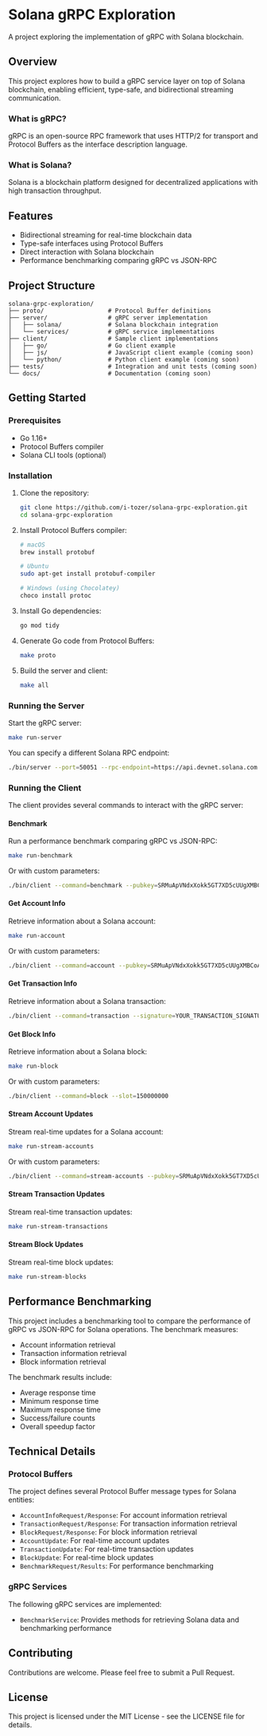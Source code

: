 # Solana gRPC Exploration

A project exploring the implementation of gRPC with Solana blockchain.

## Overview

This project explores how to build a gRPC service layer on top of Solana blockchain, enabling efficient, type-safe, and bidirectional streaming communication.

### What is gRPC?

gRPC is an open-source RPC framework that uses HTTP/2 for transport and Protocol Buffers as the interface description language.

### What is Solana?

Solana is a blockchain platform designed for decentralized applications with high transaction throughput.

## Features

- Bidirectional streaming for real-time blockchain data
- Type-safe interfaces using Protocol Buffers
- Direct interaction with Solana blockchain
- Performance benchmarking comparing gRPC vs JSON-RPC

## Project Structure

```
solana-grpc-exploration/
├── proto/                  # Protocol Buffer definitions
├── server/                 # gRPC server implementation
│   ├── solana/             # Solana blockchain integration
│   └── services/           # gRPC service implementations
├── client/                 # Sample client implementations
│   ├── go/                 # Go client example
│   ├── js/                 # JavaScript client example (coming soon)
│   └── python/             # Python client example (coming soon)
├── tests/                  # Integration and unit tests (coming soon)
└── docs/                   # Documentation (coming soon)
```

## Getting Started

### Prerequisites

- Go 1.16+
- Protocol Buffers compiler
- Solana CLI tools (optional)

### Installation

1. Clone the repository:
   ```bash
   git clone https://github.com/i-tozer/solana-grpc-exploration.git
   cd solana-grpc-exploration
   ```

2. Install Protocol Buffers compiler:
   ```bash
   # macOS
   brew install protobuf

   # Ubuntu
   sudo apt-get install protobuf-compiler

   # Windows (using Chocolatey)
   choco install protoc
   ```

3. Install Go dependencies:
   ```bash
   go mod tidy
   ```

4. Generate Go code from Protocol Buffers:
   ```bash
   make proto
   ```

5. Build the server and client:
   ```bash
   make all
   ```

### Running the Server

Start the gRPC server:

```bash
make run-server
```

You can specify a different Solana RPC endpoint:

```bash
./bin/server --port=50051 --rpc-endpoint=https://api.devnet.solana.com
```

### Running the Client

The client provides several commands to interact with the gRPC server:

#### Benchmark

Run a performance benchmark comparing gRPC vs JSON-RPC:

```bash
make run-benchmark
```

Or with custom parameters:

```bash
./bin/client --command=benchmark --pubkey=SRMuApVNdxXokk5GT7XD5cUUgXMBCoAz2LHeuAoKWRt4 --iterations=10
```

#### Get Account Info

Retrieve information about a Solana account:

```bash
make run-account
```

Or with custom parameters:

```bash
./bin/client --command=account --pubkey=SRMuApVNdxXokk5GT7XD5cUUgXMBCoAz2LHeuAoKWRt4
```

#### Get Transaction Info

Retrieve information about a Solana transaction:

```bash
./bin/client --command=transaction --signature=YOUR_TRANSACTION_SIGNATURE
```

#### Get Block Info

Retrieve information about a Solana block:

```bash
make run-block
```

Or with custom parameters:

```bash
./bin/client --command=block --slot=150000000
```

#### Stream Account Updates

Stream real-time updates for a Solana account:

```bash
make run-stream-accounts
```

Or with custom parameters:

```bash
./bin/client --command=stream-accounts --pubkey=SRMuApVNdxXokk5GT7XD5cUUgXMBCoAz2LHeuAoKWRt4
```

#### Stream Transaction Updates

Stream real-time transaction updates:

```bash
make run-stream-transactions
```

#### Stream Block Updates

Stream real-time block updates:

```bash
make run-stream-blocks
```

## Performance Benchmarking

This project includes a benchmarking tool to compare the performance of gRPC vs JSON-RPC for Solana operations. The benchmark measures:

- Account information retrieval
- Transaction information retrieval
- Block information retrieval

The benchmark results include:
- Average response time
- Minimum response time
- Maximum response time
- Success/failure counts
- Overall speedup factor

## Technical Details

### Protocol Buffers

The project defines several Protocol Buffer message types for Solana entities:

- `AccountInfoRequest/Response`: For account information retrieval
- `TransactionRequest/Response`: For transaction information retrieval
- `BlockRequest/Response`: For block information retrieval
- `AccountUpdate`: For real-time account updates
- `TransactionUpdate`: For real-time transaction updates
- `BlockUpdate`: For real-time block updates
- `BenchmarkRequest/Results`: For performance benchmarking

### gRPC Services

The following gRPC services are implemented:

- `BenchmarkService`: Provides methods for retrieving Solana data and benchmarking performance

## Contributing

Contributions are welcome. Please feel free to submit a Pull Request.

## License

This project is licensed under the MIT License - see the LICENSE file for details.